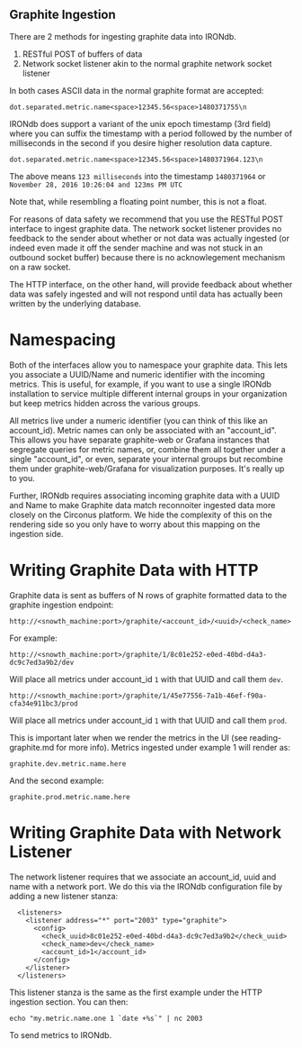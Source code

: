 ## Graphite Ingestion

There are 2 methods for ingesting graphite data into IRONdb.  

1) RESTful POST of buffers of data
2) Network socket listener akin to the normal graphite network socket listener

In both cases ASCII data in the normal graphite format are accepted:

`dot.separated.metric.name<space>12345.56<space>1480371755\n`
  
IRONdb does support a variant of the unix epoch timestamp (3rd field) where you can suffix
the timestamp with a period followed by the number of milliseconds in the second if you 
desire higher resolution data capture.

`dot.separated.metric.name<space>12345.56<space>1480371964.123\n`

The above means `123 milliseconds` into the timestamp `1480371964` or
`November 28, 2016 10:26:04 and 123ms PM UTC`

Note that, while resembling a floating point number, this is not a float.

For reasons of data safety we recommend that you use the RESTful POST interface to ingest
graphite data.  The network socket listener provides no feedback to the sender about whether 
or not data was actually ingested (or indeed even made it off the sender machine and was not 
stuck in an outbound socket buffer) because there is no acknowlegement mechanism on a raw socket.

The HTTP interface, on the other hand, will provide feedback about whether data was safely ingested
and will not respond until data has actually been written by the underlying database.

Namespacing
===========

Both of the interfaces allow you to namespace your graphite data.  This lets you associate a UUID/Name and
numeric identifier with the incoming metrics.  This is useful, for example, if you want to use a single IRONdb
installation to service multiple different internal groups in your organization but keep metrics hidden across 
the various groups.

All metrics live under a numeric identifier (you can think of this like an account_id).  Metric names can
only be associated with an "account_id".  This allows you have separate graphite-web or Grafana instances that
segregate queries for metric names, or, combine them all together under a single "account_id", or even, separate
your internal groups but recombine them under graphite-web/Grafana for visualization purposes.  It's really up to you.

Further, IRONdb requires associating incoming graphite data with a UUID and Name to make Graphite data match
reconnoiter ingested data more closely on the Circonus platform.  We hide the complexity of this on the 
rendering side so you only have to worry about this mapping on the ingestion side.

Writing Graphite Data with HTTP
===============================

Graphite data is sent as buffers of N rows of graphite formatted data to the graphite ingestion endpoint:

`http://<snowth_machine:port>/graphite/<account_id>/<uuid>/<check_name>`

For example:

`http://<snowth_machine:port>/graphite/1/8c01e252-e0ed-40bd-d4a3-dc9c7ed3a9b2/dev`

Will place all metrics under account_id `1` with that UUID and call them `dev`.

`http://<snowth_machine:port>/graphite/1/45e77556-7a1b-46ef-f90a-cfa34e911bc3/prod`

Will place all metrics under account_id `1` with that UUID and call them `prod`.

This is important later when we render the metrics in the UI (see reading-graphite.md for more info).
Metrics ingested under example 1 will render as:

`graphite.dev.metric.name.here`

And the second example:

`graphite.prod.metric.name.here`


Writing Graphite Data with Network Listener
===========================================
 
The network listener requires that we associate an account_id, uuid and name with a network port.  We do this
via the IRONdb configuration file by adding a new listener stanza:

```
  <listeners>
    <listener address="*" port="2003" type="graphite">
      <config>
        <check_uuid>8c01e252-e0ed-40bd-d4a3-dc9c7ed3a9b2</check_uuid>
        <check_name>dev</check_name>
        <account_id>1</account_id>
      </config>
    </listener>
  </listeners>
```

This listener stanza is the same as the first example under the HTTP ingestion section.  You can then:

```
echo "my.metric.name.one 1 `date +%s`" | nc 2003
```
To send metrics to IRONdb.

